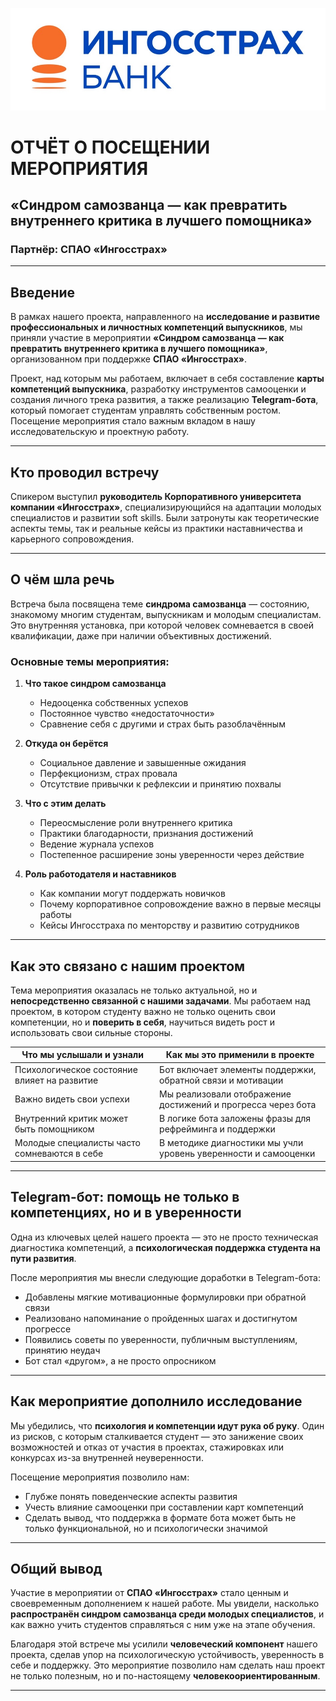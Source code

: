 ![img_1.png](img_1.png)

# ОТЧЁТ О ПОСЕЩЕНИИ МЕРОПРИЯТИЯ
## **«Синдром самозванца — как превратить внутреннего критика в лучшего помощника»**
### Партнёр: СПАО «Ингосстрах»

---

## Введение

В рамках нашего проекта, направленного на **исследование и развитие профессиональных и личностных компетенций выпускников**, мы приняли участие в мероприятии **«Синдром самозванца — как превратить внутреннего критика в лучшего помощника»**, организованном при поддержке **СПАО «Ингосстрах»**.

Проект, над которым мы работаем, включает в себя составление **карты компетенций выпускника**, разработку инструментов самооценки и создания личного трека развития, а также реализацию **Telegram-бота**, который помогает студентам управлять собственным ростом. Посещение мероприятия стало важным вкладом в нашу исследовательскую и проектную работу.

---

## Кто проводил встречу

Спикером выступил **руководитель Корпоративного университета компании «Ингосстрах»**, специализирующийся на адаптации молодых специалистов и развитии soft skills. Были затронуты как теоретические аспекты темы, так и реальные кейсы из практики наставничества и карьерного сопровождения.

---

## О чём шла речь

Встреча была посвящена теме **синдрома самозванца** — состоянию, знакомому многим студентам, выпускникам и молодым специалистам. Это внутренняя установка, при которой человек сомневается в своей квалификации, даже при наличии объективных достижений.

### Основные темы мероприятия:

1. **Что такое синдром самозванца**
    - Недооценка собственных успехов
    - Постоянное чувство «недостаточности»
    - Сравнение себя с другими и страх быть разоблачённым

2. **Откуда он берётся**
    - Социальное давление и завышенные ожидания
    - Перфекционизм, страх провала
    - Отсутствие привычки к рефлексии и принятию похвалы

3. **Что с этим делать**
    - Переосмысление роли внутреннего критика
    - Практики благодарности, признания достижений
    - Ведение журнала успехов
    - Постепенное расширение зоны уверенности через действие

4. **Роль работодателя и наставников**
    - Как компании могут поддержать новичков
    - Почему корпоративное сопровождение важно в первые месяцы работы
    - Кейсы Ингосстраха по менторству и развитию сотрудников

---

## Как это связано с нашим проектом

Тема мероприятия оказалась не только актуальной, но и **непосредственно связанной с нашими задачами**. Мы работаем над проектом, в котором студенту важно не только оценить свои компетенции, но и **поверить в себя**, научиться видеть рост и использовать свои сильные стороны.

| Что мы услышали и узнали                         | Как мы это применили в проекте                                     |
|--------------------------------------------------|---------------------------------------------------------------------|
| Психологическое состояние влияет на развитие     | Бот включает элементы поддержки, обратной связи и мотивации        |
| Важно видеть свои успехи                         | Мы реализовали отображение достижений и прогресса через бота       |
| Внутренний критик может быть помощником          | В логике бота заложены фразы для рефрейминга и поддержки            |
| Молодые специалисты часто сомневаются в себе     | В методике диагностики мы учли уровень уверенности и самооценки    |

---

## Telegram-бот: помощь не только в компетенциях, но и в уверенности

Одна из ключевых целей нашего проекта — это не просто техническая диагностика компетенций, а **психологическая поддержка студента на пути развития**.

После мероприятия мы внесли следующие доработки в Telegram-бота:

- Добавлены мягкие мотивационные формулировки при обратной связи
- Реализовано напоминание о пройденных шагах и достигнутом прогрессе
- Появились советы по уверенности, публичным выступлениям, принятию неудач
- Бот стал «другом», а не просто опросником

---

## Как мероприятие дополнило исследование

Мы убедились, что **психология и компетенции идут рука об руку**. Один из рисков, с которым сталкивается студент — это занижение своих возможностей и отказ от участия в проектах, стажировках или конкурсах из-за внутренней неуверенности.

Посещение мероприятия позволило нам:

- Глубже понять поведенческие аспекты развития
- Учесть влияние самооценки при составлении карт компетенций
- Сделать вывод, что поддержка в формате бота может быть не только функциональной, но и психологически значимой

---

## Общий вывод

Участие в мероприятии от **СПАО «Ингосстрах»** стало ценным и своевременным дополнением к нашей работе. Мы увидели, насколько **распространён синдром самозванца среди молодых специалистов**, и как важно учить студентов справляться с ним уже на этапе обучения.

Благодаря этой встрече мы усилили **человеческий компонент** нашего проекта, сделав упор на психологическую устойчивость, уверенность в себе и поддержку. Это мероприятие позволило нам сделать наш проект не только полезным, но и по-настоящему **человекоориентированным**.

---
